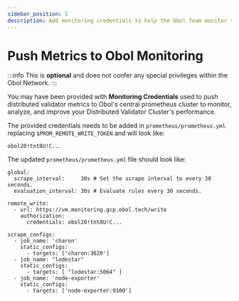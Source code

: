 ```yaml
---
sidebar_position: 5
description: Add monitoring credentials to help the Obol Team monitor the health of your cluster
---
```


# Push Metrics to Obol Monitoring

:::info
This is **optional** and does not confer any special privileges within the Obol Network.
:::

You may have been provided with **Monitoring Credentials** used to push distributed validator metrics to Obol's central prometheus cluster to monitor, analyze, and improve your Distributed Validator Cluster's performance.

The provided credentials needs to be added in `prometheus/prometheus.yml` replacing `$PROM_REMOTE_WRITE_TOKEN` and will look like:
```
obol20!tnt8U!C...
```

The updated `prometheus/prometheus.yml` file should look like:
```
global:
  scrape_interval:     30s # Set the scrape interval to every 30 seconds.
  evaluation_interval: 30s # Evaluate rules every 30 seconds.

remote_write:
  - url: https://vm.monitoring.gcp.obol.tech/write
    authorization:
      credentials: obol20!tnt8U!C...

scrape_configs:
  - job_name: 'charon'
    static_configs:
      - targets: ['charon:3620']
  - job_name: "lodestar"
    static_configs:
      - targets: [ "lodestar:5064" ]
  - job_name: 'node-exporter'
    static_configs:
      - targets: ['node-exporter:9100']
```